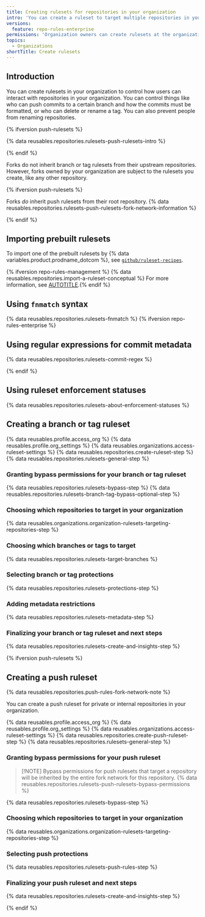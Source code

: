 ```yaml
---
title: Creating rulesets for repositories in your organization
intro: 'You can create a ruleset to target multiple repositories in your organization.'
versions:
  feature: repo-rules-enterprise
permissions: 'Organization owners can create rulesets at the organization level.'
topics:
  - Organizations
shortTitle: Create rulesets
---
```


## Introduction

You can create rulesets in your organization to control how users can interact with repositories in your organization. You can control things like who can push commits to a certain branch and how the commits must be formatted, or who can delete or rename a tag. You can also prevent people from renaming repositories.

{% ifversion push-rulesets %}

{% data reusables.repositories.rulesets-push-rulesets-intro %}

{% endif %}

Forks do not inherit branch or tag rulesets from their upstream repositories. However, forks owned by your organization are subject to the rulesets you create, like any other repository.

{% ifversion push-rulesets %}

Forks _do_ inherit push rulesets from their root repository. {% data reusables.repositories.rulesets-push-rulesets-fork-network-information %}

{% endif %}

## Importing prebuilt rulesets

To import one of the prebuilt rulesets by {% data variables.product.prodname_dotcom %}, see [`github/ruleset-recipes`](https://github.com/github/ruleset-recipes).

{% ifversion repo-rules-management %}
{% data reusables.repositories.import-a-ruleset-conceptual %} For more information, see [AUTOTITLE](/organizations/managing-organization-settings/managing-rulesets-for-repositories-in-your-organization#using-ruleset-history).{% endif %}

## Using `fnmatch` syntax

{% data reusables.repositories.rulesets-fnmatch %}
{% ifversion repo-rules-enterprise %}

## Using regular expressions for commit metadata

{% data reusables.repositories.rulesets-commit-regex %}

{% endif %}

## Using ruleset enforcement statuses

{% data reusables.repositories.rulesets-about-enforcement-statuses %}

## Creating a branch or tag ruleset

{% data reusables.profile.access_org %}
{% data reusables.profile.org_settings %}
{% data reusables.organizations.access-ruleset-settings %}
{% data reusables.repositories.create-ruleset-step %}
{% data reusables.repositories.rulesets-general-step %}

### Granting bypass permissions for your branch or tag ruleset

{% data reusables.repositories.rulesets-bypass-step %}
{% data reusables.repositories.rulesets-branch-tag-bypass-optional-step %}

### Choosing which repositories to target in your organization

{% data reusables.organizations.organization-rulesets-targeting-repositories-step %}

### Choosing which branches or tags to target

{% data reusables.repositories.rulesets-target-branches %}

### Selecting branch or tag protections

{% data reusables.repositories.rulesets-protections-step %}

### Adding metadata restrictions

{% data reusables.repositories.rulesets-metadata-step %}

### Finalizing your branch or tag ruleset and next steps

{% data reusables.repositories.rulesets-create-and-insights-step %}

{% ifversion push-rulesets %}

## Creating a push ruleset

{% data reusables.repositories.push-rules-fork-network-note %}

You can create a push ruleset for private or internal repositories in your organization.

{% data reusables.profile.access_org %}
{% data reusables.profile.org_settings %}
{% data reusables.organizations.access-ruleset-settings %}
{% data reusables.repositories.create-push-ruleset-step %}
{% data reusables.repositories.rulesets-general-step %}

### Granting bypass permissions for your push ruleset

>[!NOTE] Bypass permissions for push rulesets that target a repository will be inherited by the entire fork network for this repository. {% data reusables.repositories.rulesets-push-rulesets-bypass-permissions %}

{% data reusables.repositories.rulesets-bypass-step %}

### Choosing which repositories to target in your organization

{% data reusables.organizations.organization-rulesets-targeting-repositories-step %}

### Selecting push protections

{% data reusables.repositories.rulesets-push-rules-step %}

### Finalizing your push ruleset and next steps

{% data reusables.repositories.rulesets-create-and-insights-step %}

{% endif %}
